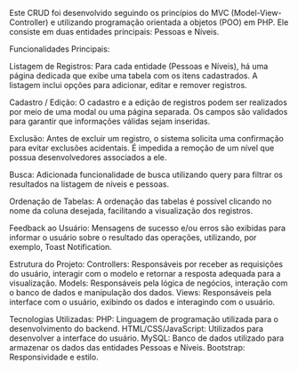 Este CRUD foi desenvolvido seguindo os princípios do MVC (Model-View-Controller) e utilizando programação orientada a objetos (POO) em PHP. Ele consiste em duas entidades principais: Pessoas e Níveis.

Funcionalidades Principais:

Listagem de Registros: Para cada entidade (Pessoas e Níveis), há uma página dedicada que exibe uma tabela com os itens cadastrados. A listagem inclui opções para adicionar, editar e remover registros.

Cadastro / Edição: O cadastro e a edição de registros podem ser realizados por meio de uma modal ou uma página separada. Os campos são validados para garantir que informações válidas sejam inseridas.

Exclusão: Antes de excluir um registro, o sistema solicita uma confirmação para evitar exclusões acidentais. É impedida a remoção de um nível que possua desenvolvedores associados a ele.

Busca: Adicionada funcionalidade de busca utilizando query para filtrar os resultados na listagem de níveis e pessoas.

Ordenação de Tabelas: A ordenação das tabelas é possível clicando no nome da coluna desejada, facilitando a visualização dos registros.

Feedback ao Usuário: Mensagens de sucesso e/ou erros são exibidas para informar o usuário sobre o resultado das operações, utilizando, por exemplo, Toast Notification.

Estrutura do Projeto: Controllers: Responsáveis por receber as requisições do usuário, interagir com o modelo e retornar a resposta adequada para a visualização. Models: Responsáveis pela lógica de negócios, interação com o banco de dados e manipulação dos dados. Views: Responsáveis pela interface com o usuário, exibindo os dados e interagindo com o usuário.

Tecnologias Utilizadas: PHP: Linguagem de programação utilizada para o desenvolvimento do backend. HTML/CSS/JavaScript: Utilizados para desenvolver a interface do usuário. MySQL: Banco de dados utilizado para armazenar os dados das entidades Pessoas e Níveis. Bootstrap: Responsividade e estilo.
